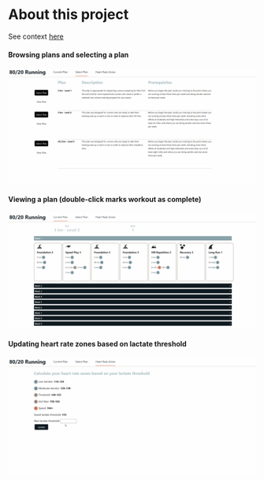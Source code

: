 # About this project

See context <a href="https://www.uddsten.com/2023/01/22/i-built-a-web-app-to-track-running-plans/">here</a>

<h4>Browsing plans and selecting a plan</h4>

![](plan-select.gif)

<h4>Viewing a plan (double-click marks workout as complete)</h4>

![](plan-overview.gif)

<h4>Updating heart rate zones based on lactate threshold</h4>

![](lactate-threshold.gif)
